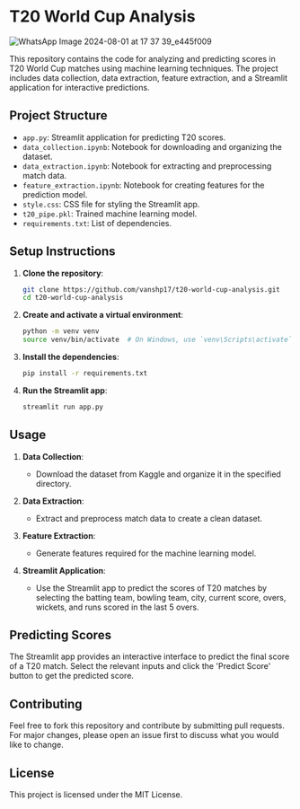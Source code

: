 # T20 World Cup Analysis

![WhatsApp Image 2024-08-01 at 17 37 39_e445f009](https://github.com/user-attachments/assets/35cc2ee1-4baf-4156-bad9-4b54d0661226)

This repository contains the code for analyzing and predicting scores in T20 World Cup matches using machine learning techniques. The project includes data collection, data extraction, feature extraction, and a Streamlit application for interactive predictions.

## Project Structure

- `app.py`: Streamlit application for predicting T20 scores.
- `data_collection.ipynb`: Notebook for downloading and organizing the dataset.
- `data_extraction.ipynb`: Notebook for extracting and preprocessing match data.
- `feature_extraction.ipynb`: Notebook for creating features for the prediction model.
- `style.css`: CSS file for styling the Streamlit app.
- `t20_pipe.pkl`: Trained machine learning model.
- `requirements.txt`: List of dependencies.

## Setup Instructions

1. **Clone the repository**:
    ```bash
    git clone https://github.com/vanshp17/t20-world-cup-analysis.git
    cd t20-world-cup-analysis
    ```

2. **Create and activate a virtual environment**:
    ```bash
    python -m venv venv
    source venv/bin/activate  # On Windows, use `venv\Scripts\activate`
    ```

3. **Install the dependencies**:
    ```bash
    pip install -r requirements.txt
    ```

4. **Run the Streamlit app**:
    ```bash
    streamlit run app.py
    ```

## Usage

1. **Data Collection**:
    - Download the dataset from Kaggle and organize it in the specified directory.

2. **Data Extraction**:
    - Extract and preprocess match data to create a clean dataset.

3. **Feature Extraction**:
    - Generate features required for the machine learning model.

4. **Streamlit Application**:
    - Use the Streamlit app to predict the scores of T20 matches by selecting the batting team, bowling team, city, current score, overs, wickets, and runs scored in the last 5 overs.

## Predicting Scores

The Streamlit app provides an interactive interface to predict the final score of a T20 match. Select the relevant inputs and click the 'Predict Score' button to get the predicted score.

## Contributing

Feel free to fork this repository and contribute by submitting pull requests. For major changes, please open an issue first to discuss what you would like to change.

## License

This project is licensed under the MIT License.
